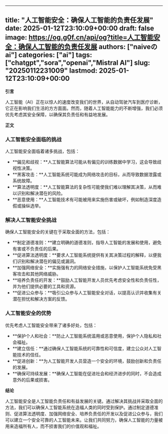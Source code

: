 
---
title: "人工智能安全：确保人工智能的负责任发展"
date: 2025-01-12T23:10:09+00:00
draft: false
image: https://og.g0f.cn/api/og?title=人工智能安全：确保人工智能的负责任发展
authors: ["naiveのai"]
categories: ["ai"]
tags: ["chatgpt","sora","openai","Mistral AI"]
slug: "20250112231009"
lastmod: 2025-01-12T23:10:09+00:00
---
**引言**

人工智能（AI）正在以惊人的速度改变我们的世界，从自动驾驶汽车到医疗诊断，它正在影响我们生活的方方面面。然而，随着人工智能能力的不断增强，我们必须优先考虑其安全保障，以确保其负责任和有益地发展。

**正文**

### 人工智能安全面临的挑战

人工智能安全面临着诸多挑战，包括：

- **偏见和歧视：**人工智能算法可能从有偏见的训练数据中学习，这会导致歧视性决策。
- **黑客攻击：**人工智能系统可能成为网络攻击的目标，从而导致数据泄露或系统故障。
- **算法透明度：**人工智能算法的复杂性可能使我们难以理解其决策，从而难以识别和解决潜在的风险。
- **恶意使用：**人工智能技术有可能被用来实施伤害或破坏，例如制造深度造假或操纵选举。

### 解决人工智能安全挑战

确保人工智能安全的关键在于采取全面的方法，包括：

- **制定道德准则：**建立明确的道德准则，指导人工智能的发展和使用，避免有害或不负责任的后果。
- **促进算法透明度：**要求人工智能系统提供有关其决策过程的解释，以便我们识别和解决潜在的偏见或漏洞。
- **加强网络安全：**实施强有力的网络安全措施，以保护人工智能系统免受黑客攻击和其他网络威胁。
- **培养负责任的开发：**鼓励人工智能开发人员优先考虑安全性和负责任性，并为他们提供必要的工具和资源。
- **促进公众参与：**吸引公众参与人工智能安全对话，以提高认识并收集有关潜在担忧和解决方案的反馈。

### 人工智能安全的优势

优先考虑人工智能安全带来了诸多好处，包括：

- **保护个人和社会：**防止人工智能系统滥用或恶意使用，保护个人隐私和社会福祉。
- **建立信任：**通过确保人工智能系统的可靠性和可信度，建立公众对人工智能技术的信任。
- **促进创新：**为人工智能开发人员营造一个安全的环境，鼓励创新和负责任的发展。
- **确保可持续发展：**确保人工智能在促进社会和经济进步的同时，不会造成意外的后果或损害。

**结论**

人工智能安全是人工智能负责任和有益发展的关键。通过解决其挑战并采取全面的方法，我们可以确保人工智能系统在造福人类的同时受到保护。通过制定道德准则、促进算法透明度、加强网络安全、培养负责任的开发以及促进公众参与，我们可以建立一个安全可靠的人工智能未来。让我们共同努力，确保人工智能的力量被用来造福所有人，而不损害我们的价值观和福祉。